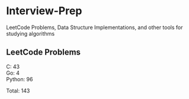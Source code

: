 # Interview-Prep
LeetCode Problems, Data Structure Implementations, and other tools for studying algorithms

## LeetCode Problems
C:      43<br/>
Go:     4<br/>
Python: 96<br/>

Total:  143
